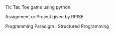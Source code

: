 
Tic Tac Toe game using python.

Assignment or Project given by RPISE

Programming Paradigm : Structured Programming
